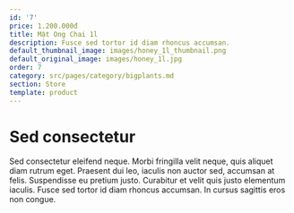 ```yaml
---
id: '7'
price: 1.200.000đ
title: Mật Ong Chai 1l
description: Fusce sed tortor id diam rhoncus accumsan.
default_thumbnail_image: images/honey_1l_thumbnail.png
default_original_image: images/honey_1l.jpg
order: 7
category: src/pages/category/bigplants.md
section: Store
template: product
---
```


# Sed consectetur

Sed consectetur eleifend neque. Morbi fringilla velit neque, quis aliquet diam rutrum eget. Praesent dui leo, iaculis non auctor sed, accumsan at felis. Suspendisse eu pretium justo. Curabitur et velit quis justo elementum iaculis. Fusce sed tortor id diam rhoncus accumsan. In cursus sagittis eros non congue.